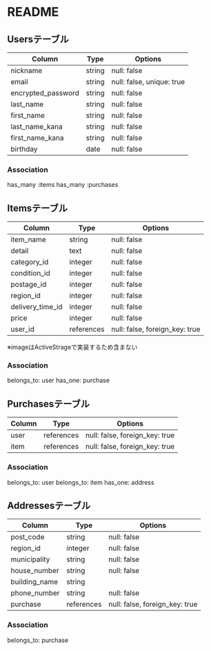 # README

## Usersテーブル

|Column             |Type   |Options                   |
|-------------------|-------|--------------------------|
|nickname           |string |null: false               |
|email              |string |null: false, unique: true |
|encrypted_password |string |null: false               |
|last_name          |string |null: false               |
|first_name         |string |null: false               |
|last_name_kana     |string |null: false               |
|first_name_kana    |string |null: false               |
|birthday           |date   |null: false               |

### Association
has_many :items
has_many :purchases


## Itemsテーブル

|Column           |Type       |Options                        |
|-----------------|-----------|-------------------------------|
|item_name        |string     |null: false                    |
|detail           |text       |null: false                    |
|category_id      |integer    |null: false                    |
|condition_id     |integer    |null: false                    |
|postage_id       |integer    |null: false                    |
|region_id        |integer    |null: false                    |
|delivery_time_id |integer    |null: false                    |
|price            |integer    |null: false                    |
|user_id          |references |null: false, foreign_key: true |

※imageはActiveStrageで実装するため含まない

### Association
belongs_to: user
has_one: purchase


## Purchasesテーブル

|Column  |Type       |Options                        |
|--------|-----------|-------------------------------|
|user    |references |null: false, foreign_key: true |
|item    |references |null: false, foreign_key: true |

### Association
belongs_to: user
belongs_to: item
has_one: address


## Addressesテーブル

|Column        |Type       |Options                        |
|--------------|-----------|-------------------------------|
|post_code     |string     |null: false                    |
|region_id     |integer    |null: false                    |
|municipality  |string     |null: false                    |
|house_number  |string     |null: false                    |
|building_name |string     |                               |
|phone_number  |string     |null: false                    |
|purchase      |references |null: false, foreign_key: true |


### Association
belongs_to: purchase